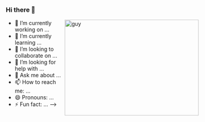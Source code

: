 ### Hi there 👋

<img align="right" height="250" alt="guy" width="350" src="https://tenor.com/tr/view/tense-gif-19013622" /> </a>

- 🔭 I’m currently working on ...
- 🌱 I’m currently learning ...
- 👯 I’m looking to collaborate on ...
- 🤔 I’m looking for help with ...
- 💬 Ask me about ...
- 📫 How to reach me: ...
- 😄 Pronouns: ...
- ⚡ Fun fact: ...
-->
